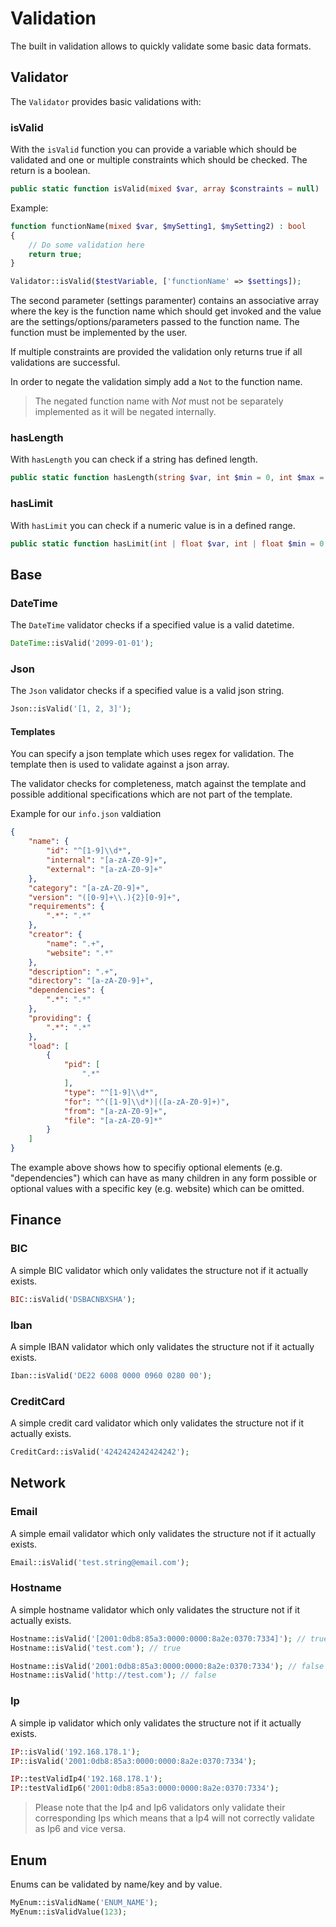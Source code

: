# Validation

The built in validation allows to quickly validate some basic data formats.

## Validator

The `Validator` provides basic validations with:

### isValid

With the `isValid` function you can provide a variable which should be validated and one or multiple constraints which should be checked. The return is a boolean.

```php
public static function isValid(mixed $var, array $constraints = null) : bool;
```

Example:

```php
function functionName(mixed $var, $mySetting1, $mySetting2) : bool
{
	// Do some validation here
	return true;
}

Validator::isValid($testVariable, ['functionName' => $settings]);
```

The second parameter (settings paramenter) contains an associative array where the key is the function name which should get invoked and the value are the settings/options/parameters passed to the function name. The function must be implemented by the user.

If multiple constraints are provided the validation only returns true if all validations are successful.

In order to negate the validation simply add a `Not` to the function name.

> The negated function name with *Not* must not be separately implemented as it will be negated internally.

### hasLength

With `hasLength` you can check if a string has defined length.

```php
public static function hasLength(string $var, int $min = 0, int $max = \PHP_INT_MAX) : bool;
```

### hasLimit

With `hasLimit` you can check if a numeric value is in a defined range.

```php
public static function hasLimit(int | float $var, int | float $min = 0, int | float $max = \PHP_INT_MAX) : bool;
```

## Base

### DateTime

The `DateTime` validator checks if a specified value is a valid datetime.

```php
DateTime::isValid('2099-01-01');
```

### Json

The `Json` validator checks if a specified value is a valid json string.

```php
Json::isValid('[1, 2, 3]');
```

#### Templates

You can specify a json template which uses regex for validation. The template then is used to validate against a json array.

The validator checks for completeness, match against the template and possible additional specifications which are not part of the template.

Example for our `info.json` valdiation

```json
{
    "name": {
        "id": "^[1-9]\\d*",
        "internal": "[a-zA-Z0-9]+",
        "external": "[a-zA-Z0-9]+"
    },
    "category": "[a-zA-Z0-9]+",
    "version": "([0-9]+\\.){2}[0-9]+",
    "requirements": {
        ".*": ".*"
    },
    "creator": {
        "name": ".+",
        "website": ".*"
    },
    "description": ".+",
    "directory": "[a-zA-Z0-9]+",
    "dependencies": {
        ".*": ".*"
    },
    "providing": {
        ".*": ".*"
    },
    "load": [
        {
            "pid": [
                ".*"
            ],
            "type": "^[1-9]\\d*",
            "for": "^([1-9]\\d*)|([a-zA-Z0-9]+)",
            "from": "[a-zA-Z0-9]+",
            "file": "[a-zA-Z0-9]*"
        }
    ]
}

```

The example above shows how to specifiy optional elements (e.g. "dependencies") which can have as many children in any form possible or optional values with a specific key (e.g. website) which can be omitted.

## Finance

### BIC

A simple BIC validator which only validates the structure not if it actually exists.

```php
BIC::isValid('DSBACNBXSHA');
```

### Iban

A simple IBAN validator which only validates the structure not if it actually exists.

```php
Iban::isValid('DE22 6008 0000 0960 0280 00');
```

### CreditCard

A simple credit card validator which only validates the structure not if it actually exists.

```php
CreditCard::isValid('4242424242424242');
```

## Network

### Email

A simple email validator which only validates the structure not if it actually exists.

```php
Email::isValid('test.string@email.com');
```

### Hostname

A simple hostname validator which only validates the structure not if it actually exists.

```php
Hostname::isValid('[2001:0db8:85a3:0000:0000:8a2e:0370:7334]'); // true
Hostname::isValid('test.com'); // true

Hostname::isValid('2001:0db8:85a3:0000:0000:8a2e:0370:7334'); // false
Hostname::isValid('http://test.com'); // false
```

### Ip

A simple ip validator which only validates the structure not if it actually exists.

```php
IP::isValid('192.168.178.1');
IP::isValid('2001:0db8:85a3:0000:0000:8a2e:0370:7334');

IP::testValidIp4('192.168.178.1');
IP::testValidIp6('2001:0db8:85a3:0000:0000:8a2e:0370:7334');
```

> Please note that the Ip4 and Ip6 validators only validate their corresponding Ips which means that a Ip4 will not correctly validate as Ip6 and vice versa.

## Enum

Enums can be validated by name/key and by value.

```php
MyEnum::isValidName('ENUM_NAME');
MyEnum::isValidValue(123);
```